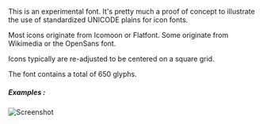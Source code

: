 This is an experimental font. It's pretty much a proof of concept to illustrate the use of standardized UNICODE plains for icon fonts.

Most icons originate from Icomoon or Flatfont. Some originate from Wikimedia or the OpenSans font.

Icons typically are re-adjusted to be centered on a square grid.

The font contains a total of 650 glyphs.

##### Examples :

![Screenshot](http://jslegers.github.io/emoji-icon-font/screenshot.png)

